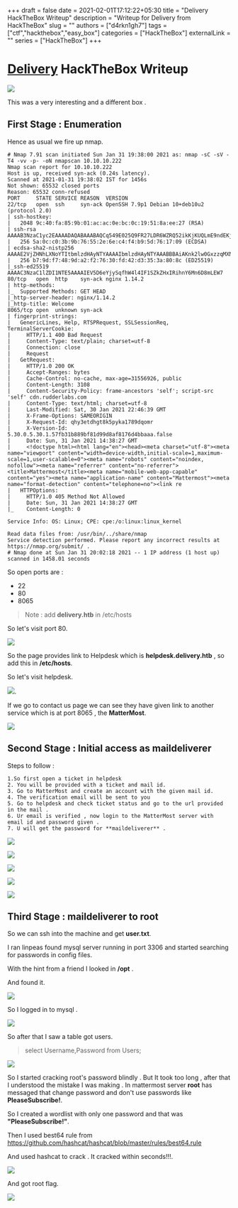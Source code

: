 +++ 
draft = false
date = 2021-02-01T17:12:22+05:30
title = "Delivery HackTheBox Writeup"
description = "Writeup for Delivery from HackTheBox"
slug = ""
authors = ["d4rkn1gh7"]
tags = ["ctf","hackthebox","easy_box"]
categories = ["HackTheBox"]
externalLink = ""
series = ["HackTheBox"]
+++
# [Delivery](https://app.hackthebox.eu/machines/308) HackTheBox Writeup

![](/HackTheBox/Delivery/BoxImage.webp)



This was a very interesting and a different box .


## __First Stage : Enumeration__


Hence as usual we fire up nmap.


```
# Nmap 7.91 scan initiated Sun Jan 31 19:38:00 2021 as: nmap -sC -sV -T4 -vv -p- -oN nmapscan 10.10.10.222
Nmap scan report for 10.10.10.222
Host is up, received syn-ack (0.24s latency).
Scanned at 2021-01-31 19:38:02 IST for 1456s
Not shown: 65532 closed ports
Reason: 65532 conn-refused
PORT     STATE SERVICE REASON  VERSION
22/tcp   open  ssh     syn-ack OpenSSH 7.9p1 Debian 10+deb10u2 (protocol 2.0)
| ssh-hostkey: 
|   2048 9c:40:fa:85:9b:01:ac:ac:0e:bc:0c:19:51:8a:ee:27 (RSA)
| ssh-rsa AAAAB3NzaC1yc2EAAAADAQABAAABAQCq549E025Q9FR27LDR6WZRQ52ikKjKUQLmE9ndEKjB0i1qOoL+WzkvqTdqEU6fFW6AqUIdSEd7GMNSMOk66otFgSoerK6MmH5IZjy4JqMoNVPDdWfmEiagBlG3H7IZ7yAO8gcg0RRrIQjE7XTMV09GmxEUtjojoLoqudUvbUi8COHCO6baVmyjZRlXRCQ6qTKIxRZbUAo0GOY8bYmf9sMLf70w6u/xbE2EYDFH+w60ES2K906x7lyfEPe73NfAIEhHNL8DBAUfQWzQjVjYNOLqGp/WdlKA1RLAOklpIdJQ9iehsH0q6nqjeTUv47mIHUiqaM+vlkCEAN3AAQH5mB/1
|   256 5a:0c:c0:3b:9b:76:55:2e:6e:c4:f4:b9:5d:76:17:09 (ECDSA)
| ecdsa-sha2-nistp256 AAAAE2VjZHNhLXNoYTItbmlzdHAyNTYAAAAIbmlzdHAyNTYAAABBBAiAKnk2lw0GxzzqMXNsPQ1bTk35WwxCa3ED5H34T1yYMiXnRlfssJwso60D34/IM8vYXH0rznR9tHvjdN7R3hY=
|   256 b7:9d:f7:48:9d:a2:f2:76:30:fd:42:d3:35:3a:80:8c (ED25519)
|_ssh-ed25519 AAAAC3NzaC1lZDI1NTE5AAAAIEV5D6eYjySqfhW4l4IF1SZkZHxIRihnY6Mn6D8mLEW7
80/tcp   open  http    syn-ack nginx 1.14.2
| http-methods: 
|_  Supported Methods: GET HEAD
|_http-server-header: nginx/1.14.2
|_http-title: Welcome
8065/tcp open  unknown syn-ack
| fingerprint-strings: 
|   GenericLines, Help, RTSPRequest, SSLSessionReq, TerminalServerCookie: 
|     HTTP/1.1 400 Bad Request
|     Content-Type: text/plain; charset=utf-8
|     Connection: close
|     Request
|   GetRequest: 
|     HTTP/1.0 200 OK
|     Accept-Ranges: bytes
|     Cache-Control: no-cache, max-age=31556926, public
|     Content-Length: 3108
|     Content-Security-Policy: frame-ancestors 'self'; script-src 'self' cdn.rudderlabs.com
|     Content-Type: text/html; charset=utf-8
|     Last-Modified: Sat, 30 Jan 2021 22:46:39 GMT
|     X-Frame-Options: SAMEORIGIN
|     X-Request-Id: qhy3etdhgt8k5pyka1789dqomr
|     X-Version-Id: 5.30.0.5.30.1.57fb31b889bf81d99d8af8176d4bbaaa.false
|     Date: Sun, 31 Jan 2021 14:38:27 GMT
|     <!doctype html><html lang="en"><head><meta charset="utf-8"><meta name="viewport" content="width=device-width,initial-scale=1,maximum-scale=1,user-scalable=0"><meta name="robots" content="noindex, nofollow"><meta name="referrer" content="no-referrer"><title>Mattermost</title><meta name="mobile-web-app-capable" content="yes"><meta name="application-name" content="Mattermost"><meta name="format-detection" content="telephone=no"><link re
|   HTTPOptions: 
|     HTTP/1.0 405 Method Not Allowed
|     Date: Sun, 31 Jan 2021 14:38:27 GMT
|_    Content-Length: 0

Service Info: OS: Linux; CPE: cpe:/o:linux:linux_kernel

Read data files from: /usr/bin/../share/nmap
Service detection performed. Please report any incorrect results at https://nmap.org/submit/ .
# Nmap done at Sun Jan 31 20:02:18 2021 -- 1 IP address (1 host up) scanned in 1458.01 seconds
```



So open ports are :

* 22
* 80
* 8065


> Note : add **delivery.htb** in /etc/hosts

So let's visit port 80.


![](/HackTheBox/Delivery/port80.png)


So the page provides link to Helpdesk which is **helpdesk.delivery.htb** , so add this in __/etc/hosts__.


So let's visit helpdesk.

![](/HackTheBox/Delivery/helpdesk.png).


If we go to contact us page we can see they have given link to another service which is at port 8065 , the **MatterMost**.


![](/HackTheBox/Delivery/contactus.png)

## __Second Stage : Initial access as maildeliverer__
Steps to follow :


```
1.So first open a ticket in helpdesk
2. You will be provided with a ticket and mail id.
3. Go to MatterMost and create an account with the given mail id.
4. The verification email will be sent to you
5. Go to helpdesk and check ticket status and go to the url provided in the mail .
6. Ur email is verified , now login to the MatterMost server with email id and password given .
7. U will get the password for **maildeliverer** .
```

![](/HackTheBox/Delivery/ticketopen.png)

![](/HackTheBox/Delivery/matteraccount.png)


![](/HackTheBox/Delivery/checkstatus.png)


![](/HackTheBox/Delivery/verifymail.png)


![](/HackTheBox/Delivery/gotpass.png)



## __Third Stage : maildeliverer to root__


So we can ssh into the machine and get **user.txt**.




I ran linpeas found mysql server running in port 3306 and started searching for passwords in config files.


With the hint from a friend I looked in **/opt** .


And found it.


![](/HackTheBox/Delivery/sqlpass.png)



So I logged in to mysql .

![](/HackTheBox/Delivery/mysql.png)



So after that I saw a table got users.


> select Username,Password from Users;


![](/HackTheBox/Delivery/hashes.png)



So I started cracking root's password blindly . But It took too long , after that I understood the mistake I was making . In mattermost server **root** has messaged that change password and don't use passwords like __PleaseSubscribe!__. 


So I created a wordlist with only one password and that was **"PleaseSubscribe!"**. 

Then I used best64 rule from https://github.com/hashcat/hashcat/blob/master/rules/best64.rule 

And used hashcat to crack . It cracked within seconds!!!.


![](/HackTheBox/Delivery/cracked.png)

And got root flag.



![](/HackTheBox/Delivery/root.png)


